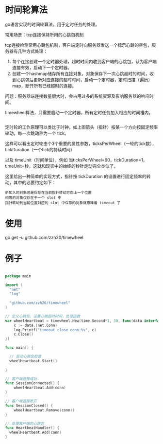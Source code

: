 # 时间轮算法

go语言实现的时间轮算法，用于定时任务的处理。

常用场景：tcp连接保持所用的心跳包机制

tcp连接检测常用心跳包机制，客户端定时向服务器发送一个标示心跳的空包，服务器有几种方式处理：
  1. 每个连接创建一个定时器处理，超时时间内收到客户端的心跳包，认为客户端连接有效，启动下一个定时器。
  2. 创建一个hashmap储存所有连接对象，对象保存下一次心跳超时的时间，收到心跳包后更新对应连接的超时时间，启动一个定时器，定时扫描（遍历）map，断开所有已经超时的连接。
  
问题：服务器端连接数量很大时，会占用过多的系统资源及影响服务器的响应时间。

timewheel算法，只需要启动一个定时器，所有定时任务加入相应的时间槽内。

<img src="http://img.my.csdn.net/uploads/201209/29/1348926970_9123.png" alt="">

定时轮的工作原理可以类比于时钟，如上图箭头（指针）按某一个方向按固定频率轮动，每一次跳动称为一个 tick。

这样可以看出定时轮由个3个重要的属性参数，ticksPerWheel（一轮的tick数），tickDuration（一个tick的持续时间）

以及 timeUnit（时间单位），例如 当ticksPerWheel=60，tickDuration=1，timeUnit=秒，这就和现实中的始终的秒针走动完全类似了。


这里给出一种简单的实现方式，指针按 tickDuration 的设置进行固定频率的转动，其中的必要约定如下：

    新加入的对象总是保存在当前指针转动方向上一个位置
    相等的对象仅存在于一个 slot 中
    指针转动到当前位置对应的 slot 中保存的对象就意味着 timeout 了
    

# 使用

go get -u github.com/zzh20/timewheel

# 例子

```go

package main

import (
  "net"
  "log"
  
  "github.com/zzh20/timewheel"
)

// 定义心跳包，设置心跳超时时间，处理函数
var wheelHeartbeat = timewheel.New(time.Second*1, 30, func(data interface{}) {
	c := data.(net.Conn)
	log.Printf("timeout close conn:%v", c)
	c.Close()
})

func main() {

  // 启动心跳包检查
  wheelHeartbeat.Start()
  
}

// 客户端连接成功 
func SessionConnected() {
    wheelHeartbeat.Add(conn)
}

// 客户端连接断开
func SessionClosed() {
    wheelHeartbeat.Remove(conn))
}

// 处理客户端的心跳包
func HeartbeatHandler() {
  wheelHeartbeat.Add(conn)
}

```

